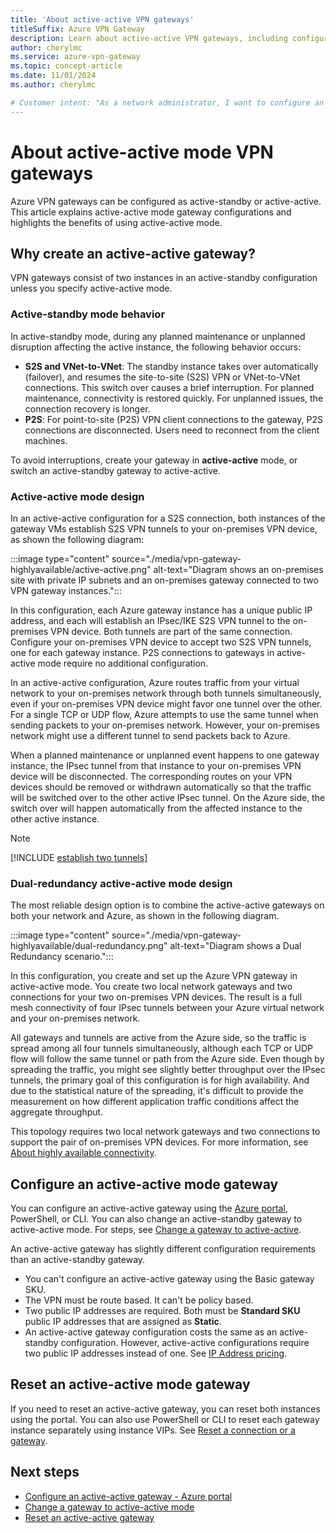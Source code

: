 ```yaml
---
title: 'About active-active VPN gateways'
titleSuffix: Azure VPN Gateway
description: Learn about active-active VPN gateways, including configuration and design.
author: cherylmc
ms.service: azure-vpn-gateway
ms.topic: concept-article
ms.date: 11/01/2024
ms.author: cherylmc 

# Customer intent: "As a network administrator, I want to configure an active-active VPN gateway so that I can ensure continuous connectivity and minimize interruption during maintenance or outages."
---
```

# About active-active mode VPN gateways

Azure VPN gateways can be configured as active-standby or active-active. This article explains active-active mode gateway configurations and highlights the benefits of using active-active mode.

## Why create an active-active gateway?

VPN gateways consist of two instances in an active-standby configuration unless you specify active-active mode.

### Active-standby mode behavior

In active-standby mode, during any planned maintenance or unplanned disruption affecting the active instance, the following behavior occurs:

* **S2S and VNet-to-VNet**: The standby instance takes over automatically (failover), and resumes the site-to-site (S2S) VPN or VNet-to-VNet connections. This switch over causes a brief interruption. For planned maintenance, connectivity is restored quickly. For unplanned issues, the connection recovery is longer.
* **P2S**: For point-to-site (P2S) VPN client connections to the gateway, P2S connections are disconnected. Users need to reconnect from the client machines.

To avoid interruptions, create your gateway in **active-active** mode, or switch an active-standby gateway to active-active.

### Active-active mode design

In an active-active configuration for a S2S connection, both instances of the gateway VMs establish S2S VPN tunnels to your on-premises VPN device, as shown the following diagram:

:::image type="content" source="./media/vpn-gateway-highlyavailable/active-active.png" alt-text="Diagram shows an on-premises site with private IP subnets and an on-premises gateway connected to two VPN gateway instances.":::

In this configuration, each Azure gateway instance has a unique public IP address, and each will establish an IPsec/IKE S2S VPN tunnel to the on-premises VPN device. Both tunnels are part of the same connection. Configure your on-premises VPN device to accept two S2S VPN tunnels, one for each gateway instance. P2S connections to gateways in active-active mode require no additional configuration.

In an active-active configuration, Azure routes traffic from your virtual network to your on-premises network through both tunnels simultaneously, even if your on-premises VPN device might favor one tunnel over the other. For a single TCP or UDP flow, Azure attempts to use the same tunnel when sending packets to your on-premises network. However, your on-premises network might use a different tunnel to send packets back to Azure.

When a planned maintenance or unplanned event happens to one gateway instance, the IPsec tunnel from that instance to your on-premises VPN device will be disconnected. The corresponding routes on your VPN devices should be removed or withdrawn automatically so that the traffic will be switched over to the other active IPsec tunnel. On the Azure side, the switch over will happen automatically from the affected instance to the other active instance.

> [!NOTE]
> [!INCLUDE [establish two tunnels](../../includes/vpn-gateway-active-active-tunnel.md)]

### Dual-redundancy active-active mode design

The most reliable design option is to combine the active-active gateways on both your network and Azure, as shown in the following diagram.

:::image type="content" source="./media/vpn-gateway-highlyavailable/dual-redundancy.png" alt-text="Diagram shows a Dual Redundancy scenario.":::

In this configuration, you create and set up the Azure VPN gateway in active-active mode. You create two local network gateways and two connections for your two on-premises VPN devices. The result is a full mesh connectivity of four IPsec tunnels between your Azure virtual network and your on-premises network.

All gateways and tunnels are active from the Azure side, so the traffic is spread among all four tunnels simultaneously, although each TCP or UDP flow will follow the same tunnel or path from the Azure side. Even though by spreading the traffic, you might see slightly better throughput over the IPsec tunnels, the primary goal of this configuration is for high availability. And due to the statistical nature of the spreading, it's difficult to provide the measurement on how different application traffic conditions affect the aggregate throughput.

This topology requires two local network gateways and two connections to support the pair of on-premises VPN devices. For more information, see [About highly available connectivity](vpn-gateway-highlyavailable.md).

## Configure an active-active mode gateway

You can configure an active-active gateway using the [Azure portal](tutorial-create-gateway-portal.md), PowerShell, or CLI. You can also change an active-standby gateway to active-active mode. For steps, see [Change a gateway to active-active](gateway-change-active-active.md).

An active-active gateway has slightly different configuration requirements than an active-standby gateway.

* You can't configure an active-active gateway using the Basic gateway SKU.
* The VPN must be route based. It can't be policy based.
* Two public IP addresses are required. Both must be **Standard SKU** public IP addresses that are assigned as **Static**.
* An active-active gateway configuration costs the same as an active-standby configuration. However, active-active configurations require two public IP addresses instead of one. See [IP Address pricing](https://azure.microsoft.com/pricing/details/ip-addresses/).

## Reset an active-active mode gateway

If you need to reset an active-active gateway, you can reset both instances using the portal. You can also use PowerShell or CLI to reset each gateway instance separately using instance VIPs. See [Reset a connection or a gateway](reset-gateway.md#ps).

## Next steps

* [Configure an active-active gateway - Azure portal](tutorial-create-gateway-portal.md)
* [Change a gateway to active-active mode](gateway-change-active-active.md)
* [Reset an active-active gateway](reset-gateway.md#ps)
